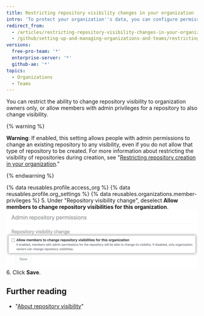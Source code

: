 ```yaml
---
title: Restricting repository visibility changes in your organization
intro: 'To protect your organization''s data, you can configure permissions for changing repository visibility in your organization.'
redirect_from:
  - /articles/restricting-repository-visibility-changes-in-your-organization
  - /github/setting-up-and-managing-organizations-and-teams/restricting-repository-visibility-changes-in-your-organization
versions:
  free-pro-team: '*'
  enterprise-server: '*'
  github-ae: '*'
topics:
  - Organizations
  - Teams
---
```


You can restrict the ability to change repository visibility to organization owners only, or allow members with admin privileges for a repository to also change visibility.

{% warning %}

**Warning**: If enabled, this setting allows people with admin permissions to change an existing repository to any visibility, even if you do not allow that type of repository to be created. For more information about restricting the visibility of repositories during creation, see "[Restricting repository creation in your organization](/articles/restricting-repository-creation-in-your-organization)."

{% endwarning %}


{% data reusables.profile.access_org %}
{% data reusables.profile.org_settings %}
{% data reusables.organizations.member-privileges %}
5. Under "Repository visibility change", deselect **Allow members to change repository visibilities for this organization**.
![Checkbox to allow members to change repository visibility](/assets/images/help/organizations/disallow-members-to-change-repo-visibility.png)
6. Click **Save**.

## Further reading

- "[About repository visibility](/github/creating-cloning-and-archiving-repositories/about-repository-visibility)"

